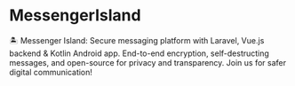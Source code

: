 # MessengerIsland
🏝 Messenger Island: Secure messaging platform with Laravel, Vue.js backend &amp; Kotlin Android app. End-to-end encryption, self-destructing messages, and open-source for privacy and transparency. Join us for safer digital communication!
